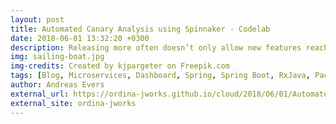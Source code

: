 ```yaml
---
layout: post
title: Automated Canary Analysis using Spinnaker - Codelab
date: 2018-06-01 13:32:20 +0300
description: Releasing more often doesn’t only allow new features reaching the user faster, it also fastens the feedback loops, improves reliability and availability, developer productivity and efficiency. Spinnaker plays a crucial part in all of this, as it allows more frequent and faster deployments, without sacrificing safety. Automated canary analysis, demonstrated in this codelab, is a powerful tool in that sense.
img: sailing-boat.jpg
img-credits: Created by kjpargeter on Freepik.com
tags: [Blog, Microservices, Dashboard, Spring, Spring Boot, RxJava, Pact, Hypermedia, Hateoas]
author: Andreas Evers
external_url: https://ordina-jworks.github.io/cloud/2018/06/01/Automated-Canary-Analysis-using-Spinnaker.html
external_site: ordina-jworks
---
```

